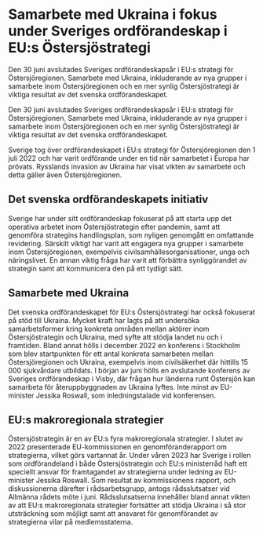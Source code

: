 # Samarbete med Ukraina i fokus under Sveriges ordförandeskap i EU:s Östersjöstrategi

Den 30 juni avslutades Sveriges ordförandeskapsår i EU:s strategi för Östersjöregionen. Samarbete med Ukraina, inkluderande av nya grupper i samarbete inom Östersjöregionen och en mer synlig Östersjöstrategi är viktiga resultat av det svenska ordförandeskapet.

Den 30 juni avslutades Sveriges ordförandeskapsår i EU:s strategi för Östersjöregionen. Samarbete med Ukraina, inkluderande av nya grupper i samarbete inom Östersjöregionen och en mer synlig Östersjöstrategi är viktiga resultat av det svenska ordförandeskapet.

Sverige tog över ordförandeskapet i EU:s strategi för Östersjöregionen den 1 juli 2022 och har varit ordförande under en tid när samarbetet i Europa har prövats. Rysslands invasion av Ukraina har visat vikten av samarbete och detta gäller även Östersjöregionen.

## Det svenska ordförandeskapets initiativ

Sverige har under sitt ordförandeskap fokuserat på att starta upp det operativa arbetet inom Östersjöstrategin efter pandemin, samt att genomföra strategins handlingsplan, som nyligen genomgått en omfattande revidering. Särskilt viktigt har varit att engagera nya grupper i samarbete inom Östersjöregionen, exempelvis civilsamhällesorganisationer, unga och näringslivet. En annan viktig fråga har varit att förbättra synliggörandet av strategin samt att kommunicera den på ett tydligt sätt.

## Samarbete med Ukraina

Det svenska ordförandeskapet för EU:s Östersjöstrategi har också fokuserat på stöd till Ukraina. Mycket kraft har lagts på att undersöka samarbetsformer kring konkreta områden mellan aktörer inom Östersjöstrategin och Ukraina, med syfte att stödja landet nu och i framtiden. Bland annat hölls i december 2022 en konferens i Stockholm som blev startpunkten för ett antal konkreta samarbeten mellan Östersjöregionen och Ukraina, exempelvis inom civilsäkerhet där hittills 15 000 sjukvårdare utbildats. I början av juni hölls en avslutande konferens av Sveriges ordförandeskap i Visby, där frågan hur länderna runt Östersjön kan samarbeta för återuppbyggnaden av Ukraina lyftes. Inte minst av EU-minister Jessika Roswall, som inledningstalade vid konferensen.

## EU:s makroregionala strategier

Östersjöstrategin är en av EU:s fyra makroregionala strategier. I slutet av 2022 presenterade EU-kommissionen en genomföranderapport om strategierna, vilket görs vartannat år. Under våren 2023 har Sverige i rollen som ordförandeland i både Östersjöstrategin och EU:s ministerråd haft ett speciellt ansvar för framtagandet av strategierna under ledning av EU-minister Jessika Roswall. Som resultat av kommissionens rapport, och diskussionerna därefter i rådsarbetsgrupp, antogs rådsslutsatser vid Allmänna rådets möte i juni. Rådsslutsatserna innehåller bland annat vikten av att EU:s makroregionala strategier fortsätter att stödja Ukraina i så stor utsträckning som möjligt samt att ansvaret för genomförandet av strategierna vilar på medlemsstaterna.
